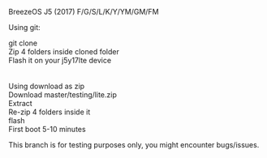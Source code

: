 BreezeOS J5 (2017) F/G/S/L/K/Y/YM/GM/FM

Using git:

git clone <git url>
  <br>
  Zip 4 folders inside cloned folder
  <br>
  Flash it on your j5y17lte device
  <br>
  <br>
  <br>
Using download as zip
<br>
Download master/testing/lite.zip
  <br>
Extract
  <br>
Re-zip 4 folders inside it
  <br>
flash
<br>
First boot 5-10 minutes

This branch is for testing purposes only, you might encounter bugs/issues.

